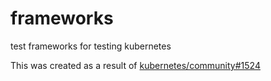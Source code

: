 # frameworks

test frameworks for testing kubernetes

This was created as a result of [kubernetes/community#1524](https://github.com/kubernetes/community/pull/1524)
